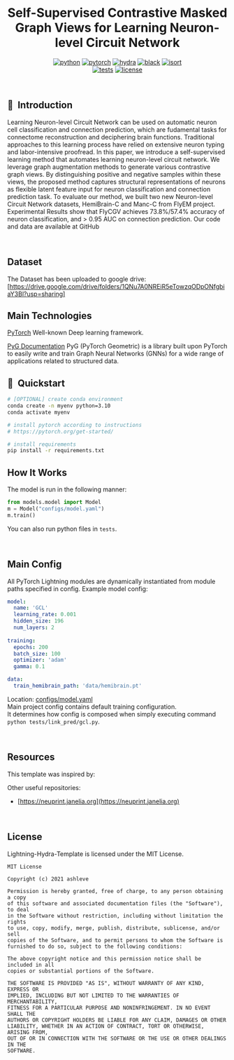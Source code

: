 <div align="center">

# Self-Supervised Contrastive Masked Graph Views for Learning Neuron-level Circuit Network

[![python](https://img.shields.io/badge/-Python_3.8_%7C_3.9_%7C_3.10-blue?logo=python&logoColor=white)](https://github.com/pre-commit/pre-commit)
[![pytorch](https://img.shields.io/badge/PyTorch_2.0+-ee4c2c?logo=pytorch&logoColor=white)](https://pytorch.org/get-started/locally/)
[![hydra](https://img.shields.io/badge/Config-Hydra_1.3-89b8cd)](https://hydra.cc/)
[![black](https://img.shields.io/badge/Code%20Style-Black-black.svg?labelColor=gray)](https://black.readthedocs.io/en/stable/)
[![isort](https://img.shields.io/badge/%20imports-isort-%231674b1?style=flat&labelColor=ef8336)](https://pycqa.github.io/isort/) <br>
[![tests](https://github.com/ashleve/lightning-hydra-template/actions/workflows/test.yml/badge.svg)](https://github.com/ashleve/lightning-hydra-template/actions/workflows/test.yml)
[![license](https://img.shields.io/badge/License-MIT-green.svg?labelColor=gray)](https://github.com/ashleve/lightning-hydra-template#license)
</div>
<br>

## 📌  Introduction
Learning Neuron-level Circuit Network can be used on automatic neuron cell classification and connection prediction, which are fudamental tasks for connectome reconstruction and deciphering brain functions. Traditional approaches to this learning process have relied on extensive neuron typing and labor-intensive proofread. In this paper, we introduce a self-supervised learning method that automates learning neuron-level circuit
network. We leverage graph augmentation methods to generate various contrastive graph views. By distinguishing positive and negative samples within these views, the proposed method captures structural representations of neurons as flexible latent feature input for neuron classification and connection prediction task. To evaluate our method, we built two new Neuron-level Circuit Network datasets, HemiBrain-C and Manc-C from FlyEM project. Experimental Results show that FlyCGV achieves 73.8\%/57.4\% accuracy of neuron classification, and $>$ 0.95 AUC on connection prediction. Our code and data are available at GitHub 

<br>

## Dataset
The Dataset has been uploaded to google drive:[https://drive.google.com/drive/folders/1QNu7A0NREiR5eTowzqODpONfgbiaY3Bl?usp=sharing]

## Main Technologies

[PyTorch](https://pytorch.org/) Well-known Deep learning framework.

[PyG Documentation](https://pytorch-geometric.readthedocs.io/en/latest/)
PyG (PyTorch Geometric) is a library built upon  PyTorch to easily write and train Graph Neural Networks (GNNs) for a wide range of applications related to structured data.
<br>
## 🚀  Quickstart

```bash
# [OPTIONAL] create conda environment
conda create -n myenv python=3.10
conda activate myenv

# install pytorch according to instructions
# https://pytorch.org/get-started/

# install requirements
pip install -r requirements.txt
```








## How It Works

The model is run in the following manner:
```python
from models.model import Model
m = Model("configs/model.yaml")
m.train()
```
You can also run python files in `tests`.


<br>

## Main Config
All PyTorch Lightning modules are dynamically instantiated from module paths specified in config. Example model config:

```yaml
model:
  name: 'GCL'
  learning_rate: 0.001
  hidden_size: 196
  num_layers: 2
  
training:
  epochs: 200
  batch_size: 100
  optimizer: 'adam'
  gamma: 0.1

data:
  train_hemibrain_path: 'data/hemibrain.pt'
```
Location: [configs/model.yaml](configs/model.yaml) <br>
Main project config contains default training configuration.<br>
It determines how config is composed when simply executing command `python tests/link_pred/gcl.py`.<br>




<br>







## Resources

This template was inspired by:



Other useful repositories:

- [https://neuprint.janelia.org](https://neuprint.janelia.org) 

</details>

<br>

## License

Lightning-Hydra-Template is licensed under the MIT License.

```
MIT License

Copyright (c) 2021 ashleve

Permission is hereby granted, free of charge, to any person obtaining a copy
of this software and associated documentation files (the "Software"), to deal
in the Software without restriction, including without limitation the rights
to use, copy, modify, merge, publish, distribute, sublicense, and/or sell
copies of the Software, and to permit persons to whom the Software is
furnished to do so, subject to the following conditions:

The above copyright notice and this permission notice shall be included in all
copies or substantial portions of the Software.

THE SOFTWARE IS PROVIDED "AS IS", WITHOUT WARRANTY OF ANY KIND, EXPRESS OR
IMPLIED, INCLUDING BUT NOT LIMITED TO THE WARRANTIES OF MERCHANTABILITY,
FITNESS FOR A PARTICULAR PURPOSE AND NONINFRINGEMENT. IN NO EVENT SHALL THE
AUTHORS OR COPYRIGHT HOLDERS BE LIABLE FOR ANY CLAIM, DAMAGES OR OTHER
LIABILITY, WHETHER IN AN ACTION OF CONTRACT, TORT OR OTHERWISE, ARISING FROM,
OUT OF OR IN CONNECTION WITH THE SOFTWARE OR THE USE OR OTHER DEALINGS IN THE
SOFTWARE.
```

<br>
<br>
<br>
<br>
